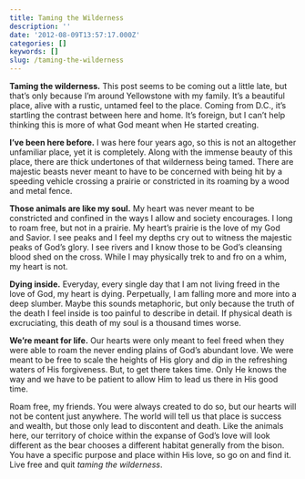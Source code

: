 ```yaml
---
title: Taming the Wilderness
description: ''
date: '2012-08-09T13:57:17.000Z'
categories: []
keywords: []
slug: /taming-the-wilderness
---
```


**Taming the wilderness.** This post seems to be coming out a little late, but that’s only because I’m around Yellowstone with my family. It’s a beautiful place, alive with a rustic, untamed feel to the place. Coming from D.C., it’s startling the contrast between here and home. It’s foreign, but I can’t help thinking this is more of what God meant when He started creating.

**I’ve been here before.** I was here four years ago, so this is not an altogether unfamiliar place, yet it is completely. Along with the immense beauty of this place, there are thick undertones of that wilderness being tamed. There are majestic beasts never meant to have to be concerned with being hit by a speeding vehicle crossing a prairie or constricted in its roaming by a wood and metal fence.

**Those animals are like my soul.** My heart was never meant to be constricted and confined in the ways I allow and society encourages. I long to roam free, but not in a prairie. My heart’s prairie is the love of my God and Savior. I see peaks and I feel my depths cry out to witness the majestic peaks of God’s glory. I see rivers and I know those to be God’s cleansing blood shed on the cross. While I may physically trek to and fro on a whim, my heart is not.

**Dying inside.** Everyday, every single day that I am not living freed in the love of God, my heart is dying. Perpetually, I am falling more and more into a deep slumber. Maybe this sounds metaphoric, but only because the truth of the death I feel inside is too painful to describe in detail. If physical death is excruciating, this death of my soul is a thousand times worse.

**We’re meant for life.** Our hearts were only meant to feel freed when they were able to roam the never ending plains of God’s abundant love. We were meant to be free to scale the heights of His glory and dip in the refreshing waters of His forgiveness. But, to get there takes time. Only He knows the way and we have to be patient to allow Him to lead us there in His good time.

Roam free, my friends. You were always created to do so, but our hearts will not be content just anywhere. The world will tell us that place is success and wealth, but those only lead to discontent and death. Like the animals here, our territory of choice within the expanse of God’s love will look different as the bear chooses a different habitat generally from the bison. You have a specific purpose and place within His love, so go on and find it. Live free and quit _taming the wilderness_.